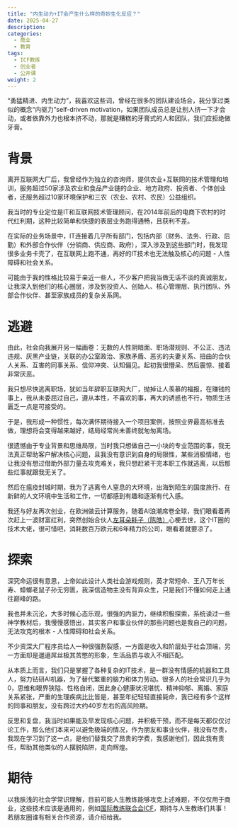 ```yaml
---
title: "内生动力+IT会产生什么样的奇妙生化反应？"
date: 2025-04-27
description:
categories:
  - 商业
  - 教育
tags:
  - ICF教练
  - 创业者
  - 公开课
weight: 2
---
```



“勇猛精进、内生动力”，我喜欢这些词，曾经在很多的团队建设场合，我分享过类似的概念“内驱力”self-driven motivation，如果团队成员总是让别人挤一下才会动，或者依靠外力也根本挤不动，那就是糟糕的牙膏式的人和团队，我们应拒绝做牙膏。

# 背景

离开互联网大厂后，我曾经作为独立的咨询师，提供农业+互联网的技术管理和培训，服务超过50家涉及农业和食品产业链的企业、地方政府、投资者、个体创业者，还服务超过10家环境保护和三农（农业、农村、农民）公益组织。

我当时的专业定位是IT和互联网技术管理顾问，在2014年前后的电商下农村的时代红利期，这种比较简单和快捷的表层业务跑得通畅，且获利不差。

在实际的业务场景中，IT连接着几乎所有部门，包括内部（财务、法务、行政、后勤）和外部合作伙伴（分销商、供应商、政府），深入涉及到这些部门时，我发现很多业务卡壳了，在互联网上跑不通，再好的IT技术也无法触及核心的问题 - 人性障碍和社会关系。

可能由于我的性格比较易于亲近一些人，不少客户把我当做无话不谈的真诚朋友，让我深入到他们的核心圈层，涉及到投资人、创始人、核心管理层、执行团队、外部合作伙伴、甚至家族成员的复杂关系网。

# 逃避

由此，社会向我展开另一幅画卷：无数的人性阴暗面、职场潜规则、不公正、违法违规、灰黑产业链，关联的办公室政治、家族矛盾、恶劣的夫妻关系、扭曲的合伙人关系、互害的同事关系、信仰冲突、认知偏见。起初我很懵呆、然后震惊、接着非常厌恶。

我只想尽快逃离职场，犹如当年辞职互联网大厂，抛掉让人羡慕的福报，在赚钱的事上，我从未委屈过自己，遵从本性，不喜欢的事，再大的诱惑也不行，物质生活匮乏一点是可接受的。

于是，我形成一种惯性，每次满怀期待接入一个项目案例，按照业界最高标准去做，理想将会变得越来越好，结局经常尚未善终就匆匆离场。

很遗憾由于专业背景和思维局限，当时我只想做自己一小块的专业范围的事，我无法真正帮助客户解决核心问题，且我没有意识到自身的局限性，某些消极情绪，也让我没有想过借助外部力量去攻克难关，我只想赶紧干完本职工作就逃离，以后那些烂事就跟我无关了。

然后在瘟疫封城时期，我为了逃离令人窒息的大环境，出海到陌生的国度旅行、在新鲜的人文环境中生活和工作，一切都感到有趣和逐渐有代入感。

我还与好友再次创业，在欧洲做云计算服务，随着AI浪潮席卷全球，我们眼看着再次赶上一波财富红利，突然创始合伙人[左耳朵耗子（陈皓）](https://coolshell.cn/haoel)心梗去世，这个IT圈的技术大佬，很可惜吧，消耗数百万欧元和6年精力的公司，眼看着就要凉了。

# 探索

深究命运很有意思，上帝如此设计人类社会游戏规则，英才常短命、王八万年长寿、蟑螂老鼠子孙无穷匮，我深信造物主没有背弃众生，只是我们不懂如何走上通往巅峰的路。

我也并未沉沦，大多时候心态乐观，很强的内驱力，继续积极探索，系统读过一些神学教材后，我慢慢感悟出，其实客户和事业伙伴的那些问题也是我自己的问题，无法攻克的根本 - 人性障碍和社会关系。

不少资深大厂程序员给人一种很强割裂感，一方面是收入和阶层处于社会顶端，另一方面却是邋遢屌丝极其苦憋的形象，生活品质与收入不相匹配。

从本质上而言，我们只是掌握了各种复杂的IT技术，是一群没有情感的机器和工具人，努力钻研AI机器，为了替代繁重的脑力和体力劳动。很多人的社会常识几乎为0，思维和眼界狭隘、性格自闭，因此身心健康状况堪忧、精神抑郁、离婚、家庭关系紧张，严重的生理疾病比比皆是，甚至年纪轻轻直接毙命，我已经有多个这样的同事和朋友，没有跨过大约40岁左右的高风险期。

反思和复盘，我当时如果能及早发现核心问题，并积极干预，而不是每天都仅仅讨论工作，那么他们本来可以避免极端的情况，作为朋友和事业伙伴，我没有尽责，我现在学习到了这一点，是他们替我交了昂贵的学费，我感谢他们，因此我有责任，帮助其他类似的人摆脱陷阱，走向辉煌。

# 期待

以我肤浅的社会学常识理解，目前可能人生教练能够攻克上述难题，不仅仅用于商业，这些技术应该是通用的，例如[国际教练联合会ICF](https://coachingfederation.org/)，期待与人生教练们共事！若朋友圈谁有相关合作资源，请介绍给我。

